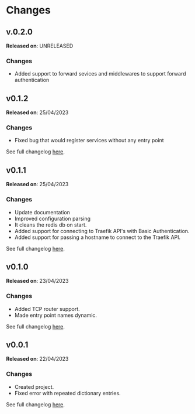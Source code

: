 # Changes
## v.0.2.0
**Released on**: UNRELEASED
### Changes
- Added support to forward sevices and middlewares to support forward authentication

## v0.1.2
**Released on**: 25/04/2023
### Changes
- Fixed bug that would register services without any entry point

See full changelog [here](https://github.com/ldellisola/TraefikKobling/releases/tag/v0.1.2).

## v0.1.1
**Released on**: 25/04/2023
### Changes
- Update documentation
- Improved configuration parsing
- It cleans the redis db on start.
- Added support for connecting to Traefik API's with Basic Authentication.
- Added support for passing a hostname to connect to the Traefik API.

See full changelog [here](https://github.com/ldellisola/TraefikKobling/releases/tag/v0.1.1).
## v0.1.0
**Released on**: 23/04/2023
### Changes
- Added TCP router support.
- Made entry point names dynamic.

See full changelog [here](https://github.com/ldellisola/TraefikKobling/releases/tag/v0.1.0).
## v0.0.1
**Released on**: 22/04/2023
### Changes
- Created project.
- Fixed error with repeated dictionary entries.

See full changelog [here](https://github.com/ldellisola/TraefikKobling/releases/tag/v0.0.1).
